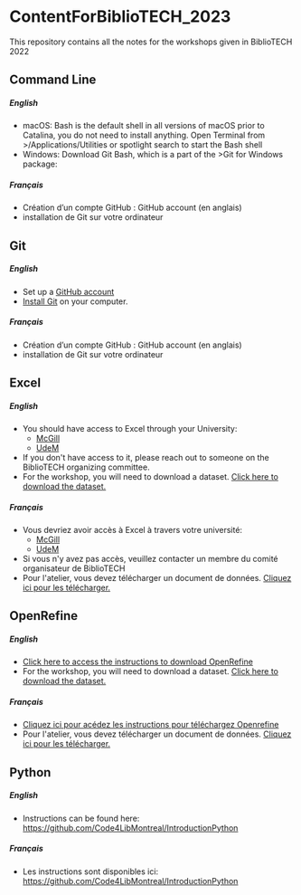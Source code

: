 # ContentForBiblioTECH_2023
This repository contains all the notes for the workshops given in BiblioTECH 2022
## Command Line
##### English
* macOS: Bash is the default shell in all versions of macOS prior to Catalina, you do not need to install anything. Open Terminal from >/Applications/Utilities or spotlight search to start the Bash shell
* Windows: Download Git Bash, which is a part of the >Git for Windows package:
##### Français
*	Création d’un compte GitHub : GitHub account (en anglais)
*	installation de Git sur votre ordinateur

## Git
##### English
* Set up a [GitHub account](https://github.com/)
*	[Install Git](https://docs.github.com/en/get-started/quickstart/set-up-git) on your computer.
##### Français
*	Création d’un compte GitHub : GitHub account (en anglais)
*	installation de Git sur votre ordinateur


## Excel
##### English
* You should have access to Excel through your University:
  * [McGill](https://www.mcgill.ca/it/o365)
  * [UdeM](https://bib.umontreal.ca/public/bib/soutien-informatique/OFF365-installation.pdf)
* If you don't have access to it, please reach out to someone on the BiblioTECH organizing committee.
* For the workshop, you will need to download a dataset. [Click here to download the dataset.](https://ndownloader.figshare.com/files/11502815)
##### Français
* Vous devriez avoir accès à Excel à travers votre université:
  * [McGill](https://www.mcgill.ca/it/o365)
  * [UdeM](https://bib.umontreal.ca/public/bib/soutien-informatique/OFF365-installation.pdf)
* Si vous n'y avez pas accès, veuillez contacter un membre du comité organisateur de BiblioTECH
* Pour l'atelier, vous devez télécharger un document de données. [Cliquez ici pour les télécharger.](https://ndownloader.figshare.com/files/11502815)


## OpenRefine
##### English
* [Click here to access the instructions to download OpenRefine](https://github.com/Code4LibMontreal/ContentForBiblioTECH_2022/blob/main/Downloading_OpenRefine.pdf)
* For the workshop, you will need to download a dataset. [Click here to download the dataset.](https://ndownloader.figshare.com/files/11502815)
##### Français
* [Cliquez ici pour acédez les instructions pour téléchargez Openrefine](https://github.com/Code4LibMontreal/ContentForBiblioTECH_2022/blob/main/installation_openRefine.pdf)
* Pour l'atelier, vous devez télécharger un document de données. [Cliquez ici pour les télécharger.](https://ndownloader.figshare.com/files/11502815)

## Python
##### English
* Instructions can be found here: https://github.com/Code4LibMontreal/IntroductionPython
##### Français
* Les instructions sont disponibles ici: https://github.com/Code4LibMontreal/IntroductionPython
